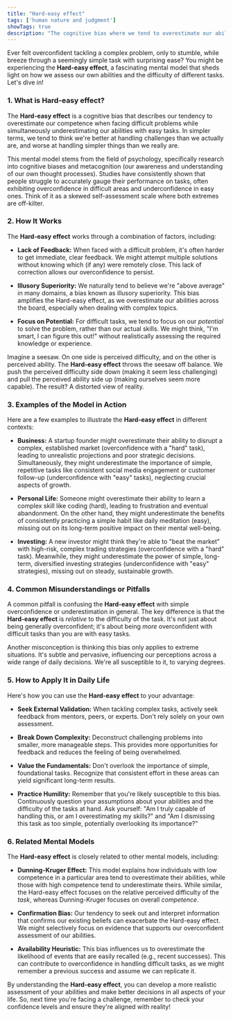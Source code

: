 ```yaml
---
title: "Hard-easy effect"
tags: ['human nature and judgment']
showTags: true
description: "The cognitive bias where we tend to overestimate our ability to solve difficult problems while underestimating our ability with easy tasks."
---
```



Ever felt overconfident tackling a complex problem, only to stumble, while breeze through a seemingly simple task with surprising ease? You might be experiencing the **Hard-easy effect**, a fascinating mental model that sheds light on how we assess our own abilities and the difficulty of different tasks. Let's dive in!

### 1. What is Hard-easy effect?

The **Hard-easy effect** is a cognitive bias that describes our tendency to overestimate our competence when facing difficult problems while simultaneously underestimating our abilities with easy tasks. In simpler terms, we tend to think we're better at handling challenges than we actually are, and worse at handling simpler things than we really are.

This mental model stems from the field of psychology, specifically research into cognitive biases and metacognition (our awareness and understanding of our own thought processes). Studies have consistently shown that people struggle to accurately gauge their performance on tasks, often exhibiting overconfidence in difficult areas and underconfidence in easy ones. Think of it as a skewed self-assessment scale where both extremes are off-kilter.

### 2. How It Works

The **Hard-easy effect** works through a combination of factors, including:

*   **Lack of Feedback:** When faced with a difficult problem, it's often harder to get immediate, clear feedback. We might attempt multiple solutions without knowing which (if any) were remotely close. This lack of correction allows our overconfidence to persist.

*   **Illusory Superiority:** We naturally tend to believe we're "above average" in many domains, a bias known as illusory superiority. This bias amplifies the Hard-easy effect, as we overestimate our abilities across the board, especially when dealing with complex topics.

*   **Focus on Potential:** For difficult tasks, we tend to focus on our *potential* to solve the problem, rather than our actual skills. We might think, "I'm smart, I can figure this out!" without realistically assessing the required knowledge or experience.

Imagine a seesaw. On one side is perceived difficulty, and on the other is perceived ability. The **Hard-easy effect** throws the seesaw off balance. We push the perceived difficulty side down (making it seem less challenging) and pull the perceived ability side up (making ourselves seem more capable). The result? A distorted view of reality.

### 3. Examples of the Model in Action

Here are a few examples to illustrate the **Hard-easy effect** in different contexts:

*   **Business:** A startup founder might overestimate their ability to disrupt a complex, established market (overconfidence with a "hard" task), leading to unrealistic projections and poor strategic decisions. Simultaneously, they might underestimate the importance of simple, repetitive tasks like consistent social media engagement or customer follow-up (underconfidence with "easy" tasks), neglecting crucial aspects of growth.

*   **Personal Life:** Someone might overestimate their ability to learn a complex skill like coding (hard), leading to frustration and eventual abandonment. On the other hand, they might underestimate the benefits of consistently practicing a simple habit like daily meditation (easy), missing out on its long-term positive impact on their mental well-being.

*   **Investing:** A new investor might think they're able to "beat the market" with high-risk, complex trading strategies (overconfidence with a "hard" task). Meanwhile, they might underestimate the power of simple, long-term, diversified investing strategies (underconfidence with "easy" strategies), missing out on steady, sustainable growth.

### 4. Common Misunderstandings or Pitfalls

A common pitfall is confusing the **Hard-easy effect** with simple overconfidence or underestimation in general. The key difference is that the **Hard-easy effect** is *relative* to the difficulty of the task. It's not just about being generally overconfident; it's about being *more* overconfident with difficult tasks than you are with easy tasks.

Another misconception is thinking this bias only applies to extreme situations. It's subtle and pervasive, influencing our perceptions across a wide range of daily decisions. We're all susceptible to it, to varying degrees.

### 5. How to Apply It in Daily Life

Here's how you can use the **Hard-easy effect** to your advantage:

*   **Seek External Validation:** When tackling complex tasks, actively seek feedback from mentors, peers, or experts. Don't rely solely on your own assessment.

*   **Break Down Complexity:** Deconstruct challenging problems into smaller, more manageable steps. This provides more opportunities for feedback and reduces the feeling of being overwhelmed.

*   **Value the Fundamentals:** Don't overlook the importance of simple, foundational tasks. Recognize that consistent effort in these areas can yield significant long-term results.

*   **Practice Humility:** Remember that you're likely susceptible to this bias. Continuously question your assumptions about your abilities and the difficulty of the tasks at hand. Ask yourself: "Am I truly capable of handling this, or am I overestimating my skills?" and "Am I dismissing this task as too simple, potentially overlooking its importance?"

### 6. Related Mental Models

The **Hard-easy effect** is closely related to other mental models, including:

*   **Dunning-Kruger Effect:** This model explains how individuals with low competence in a particular area tend to overestimate their abilities, while those with high competence tend to underestimate theirs. While similar, the Hard-easy effect focuses on the relative perceived difficulty of the *task*, whereas Dunning-Kruger focuses on overall *competence*.

*   **Confirmation Bias:** Our tendency to seek out and interpret information that confirms our existing beliefs can exacerbate the Hard-easy effect. We might selectively focus on evidence that supports our overconfident assessment of our abilities.

*   **Availability Heuristic:** This bias influences us to overestimate the likelihood of events that are easily recalled (e.g., recent successes). This can contribute to overconfidence in handling difficult tasks, as we might remember a previous success and assume we can replicate it.

By understanding the **Hard-easy effect**, you can develop a more realistic assessment of your abilities and make better decisions in all aspects of your life. So, next time you're facing a challenge, remember to check your confidence levels and ensure they're aligned with reality!

